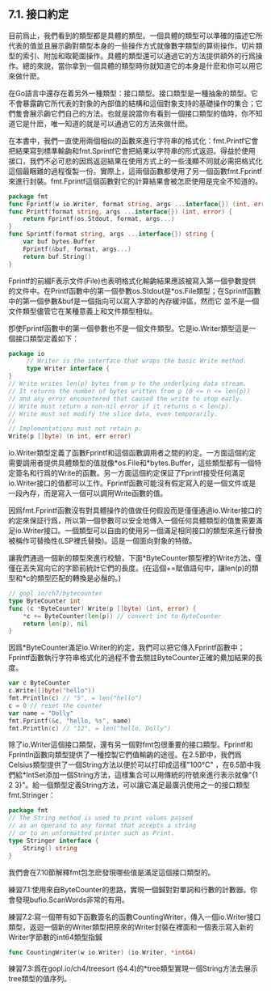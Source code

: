 ## 7.1. 接口約定

目前爲止，我們看到的類型都是具體的類型。一個具體的類型可以準確的描述它所代表的值並且展示齣對類型本身的一些操作方式就像數字類型的算術操作，切片類型的索引、附加和取範圍操作。具體的類型還可以通過它的方法提供額外的行爲操作。總的來說，當你拿到一個具體的類型時你就知道它的本身是什麽和你可以用它來做什麽。

在Go語言中還存在着另外一種類型：接口類型。接口類型是一種抽象的類型。它不會暴露齣它所代表的對象的內部值的結構和這個對象支持的基礎操作的集合；它們隻會展示齣它們自己的方法。也就是說當你有看到一個接口類型的值時，你不知道它是什麽，唯一知道的就是可以通過它的方法來做什麽。

在本書中，我們一直使用兩個相似的函數來進行字符串的格式化：fmt.Printf它會把結果寫到標準輸齣和fmt.Sprintf它會把結果以字符串的形式返迴。得益於使用接口，我們不必可悲的因爲返迴結果在使用方式上的一些淺顯不同就必需把格式化這個最睏難的過程復製一份。實際上，這兩個函數都使用了另一個函數fmt.Fprintf來進行封裝。fmt.Fprintf這個函數對它的計算結果會被怎麽使用是完全不知道的。
``` go
package fmt
func Fprintf(w io.Writer, format string, args ...interface{}) (int, error)
func Printf(format string, args ...interface{}) (int, error) {
    return Fprintf(os.Stdout, format, args...)
}
func Sprintf(format string, args ...interface{}) string {
    var buf bytes.Buffer
    Fprintf(&buf, format, args...)
    return buf.String()
}
```
Fprintf的前綴F表示文件(File)也表明格式化輸齣結果應該被寫入第一個參數提供的文件中。在Printf函數中的第一個參數os.Stdout是*os.File類型；在Sprintf函數中的第一個參數&buf是一個指向可以寫入字節的內存緩沖區，然而它
並不是一個文件類型儘管它在某種意義上和文件類型相似。

卽使Fprintf函數中的第一個參數也不是一個文件類型。它是io.Writer類型這是一個接口類型定義如下：
``` go
package io
     // Writer is the interface that wraps the basic Write method.
     type Writer interface {
}
// Write writes len(p) bytes from p to the underlying data stream.
// It returns the number of bytes written from p (0 <= n <= len(p))
// and any error encountered that caused the write to stop early.
// Write must return a non-nil error if it returns n < len(p).
// Write must not modify the slice data, even temporarily.
//
// Implementations must not retain p.
Write(p []byte) (n int, err error)
```

io.Writer類型定義了函數Fprintf和這個函數調用者之間的約定。一方面這個約定需要調用者提供具體類型的值就像\*os.File和\*bytes.Buffer，這些類型都有一個特定簽名和行爲的Write的函數。另一方面這個約定保証了Fprintf接受任何滿足io.Writer接口的值都可以工作。Fprintf函數可能沒有假定寫入的是一個文件或是一段內存，而是寫入一個可以調用Write函數的值。

因爲fmt.Fprintf函數沒有對具體操作的值做任何假設而是僅僅通過io.Writer接口的約定來保証行爲，所以第一個參數可以安全地傳入一個任何具體類型的值隻需要滿足io.Writer接口。一個類型可以自由的使用另一個滿足相同接口的類型來進行替換被稱作可替換性(LSP裡氏替換)。這是一個面向對象的特徵。

讓我們通過一個新的類型來進行校驗，下面\*ByteCounter類型裡的Write方法，僅僅在丟失寫向它的字節前統計它們的長度。(在這個+=賦值語句中，讓len(p)的類型和\*c的類型匹配的轉換是必鬚的。)
```go
// gopl.io/ch7/bytecounter
type ByteCounter int
func (c *ByteCounter) Write(p []byte) (int, error) {
    *c += ByteCounter(len(p)) // convert int to ByteCounter
    return len(p), nil
}
```
因爲*ByteCounter滿足io.Writer的約定，我們可以把它傳入Fprintf函數中；Fprintf函數執行字符串格式化的過程不會去關註ByteCounter正確的纍加結果的長度。
```go
var c ByteCounter
c.Write([]byte("hello"))
fmt.Println(c) // "5", = len("hello")
c = 0 // reset the counter
var name = "Dolly"
fmt.Fprintf(&c, "hello, %s", name)
fmt.Println(c) // "12", = len("hello, Dolly")
```
除了io.Writer這個接口類型，還有另一個對fmt包很重要的接口類型。Fprintf和Fprintln函數向類型提供了一種控製它們值輸齣的途徑。在2.5節中，我們爲Celsius類型提供了一個String方法以便於可以打印成這樣"100°C" ，在6.5節中我們給*IntSet添加一個String方法，這樣集合可以用傳統的符號來進行表示就像"{1 2 3}"。給一個類型定義String方法，可以讓它滿足最廣汎使用之一的接口類型fmt.Stringer：
```go
package fmt
// The String method is used to print values passed
// as an operand to any format that accepts a string
// or to an unformatted printer such as Print.
type Stringer interface {
    String() string
}
```
我們會在7.10節解釋fmt包怎麽發現哪些值是滿足這個接口類型的。

練習7.1:使用來自ByteCounter的思路，實現一個鍼對對單詞和行數的計數器。你會發現bufio.ScanWords非常的有用。

練習7.2:寫一個帶有如下函數簽名的函數CountingWriter，傳入一個io.Writer接口類型，返迴一個新的Writer類型把原來的Writer封裝在裡面和一個表示寫入新的Writer字節數的int64類型指鍼
```go
func CountingWriter(w io.Writer) (io.Writer, *int64)
```
練習7.3:爲在gopl.io/ch4/treesort (§4.4)的*tree類型實現一個String方法去展示tree類型的值序列。
